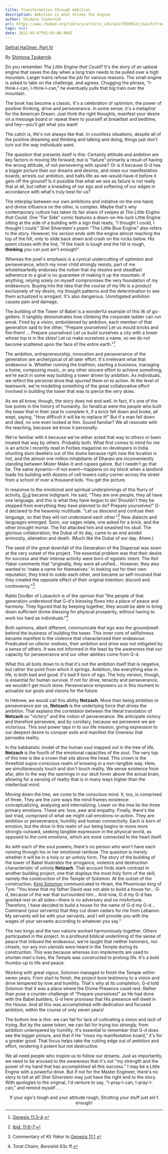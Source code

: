 ```yaml
---
title: Transformation through Ambition
description: Ambition is what drives the engine
author: Shimona Tzukernik
url: https://www.chabad.org/library/article_cdo/aid/3556052/jewish/Transformation-Through-Ambition.htm
tags: null
date: 2022-05-07T01:03:00.000Z
---
```


[Sefirat HaOmer, Part IV](https://www.chabad.org/library/article_cdo/aid/3556052/jewish/Transformation-Through-Ambition.htm)

By [Shimona Tzukernik](https://www.chabad.org/search/keyword_cdo/kid/1575/jewish/Tzukernik-Shimona.htm)

Do you remember _The Little Engine that Could_? It's the story of an upbeat engine that saves the day when a long train needs to be pulled over a high mountain. Larger trains refuse the job for various reasons. The small engine is asked to take on the challenge, and agrees. Chugging the phrase, "I-think-I-can, I-think-I-can," he eventually pulls that big train over the mountain.

The book has become a classic. It's a celebration of optimism, the power of positive thinking, drive and perseverance. In some sense, it's a metaphor for the American Dream. Just think the right thoughts, manifest your desire on a message board or repeat them to yourself at breakfast and bedtime, and hey&mdash;you'll get what you want!

The catch is, life's not always like that. In countless situations, despite all of the positive dreaming and thinking and talking and doing, things just don't turn out the way individuals want.

The question that presents itself is this: Certainly attitude and ambition are key factors in moving life forward; but is "failure" primarily a result of having the wrong attitude, of not persevering with spunk? Or is it because G-d has a bigger picture than our dreams and desires, and nixes our manifestation boards, arrests our ambition, and halts life-as-we-would-have-it before it gets off the ground? Is it possible that what we see as failure is not really that at all, but rather a kneading of our ego and softening of our edges in accordance with what's truly best for us?

The interplay between our own ambitions and initiative on the one hand, and divine influence on the other, is complex. Maybe that's why contemporary culture has taken its fair share of swipes at _The Little Engine that Could_. One "Far Side" comic features a down-on-his-luck Little Engine sitting at the side of a building with a sign that reads, "I thought I could, I thought I could." Shel Silverstein's poem "The Little Blue Engine" also refers to the story. However, his version ends with the engine almost reaching the top of the hill, only to slide back down and crash on the rocks below. His poem closes with the line, "If the track is tough and the hill is rough, **thinking** you can just ain't enough!"

Whereas the poet's emphasis is a cynical undercutting of optimism and perseverance, which my inner child strongly resists, part of me wholeheartedly endorses the notion that my resolve and steadfast adherence to a goal is no guarantee of making it up the mountain. If anything, relying solely on myself compromises the very foundation of my endeavours. Buying into the idea that the course of my life is a product exclusively of my desire, my thought patterns and the determination to see them actualized is arrogant. It's also dangerous. Unmitigated ambition causes pain and damage.

The building of the Tower of Babel is a wonderful example of this ilk of go-getters. It tangibly demonstrates how climbing the corporate ladder can run amok. Fired by a vision, emboldened by ambition, each member of that generation said to the other, "Prepare yourselves! Let us mould bricks and fire them! ... Prepare yourselves! Let us build ourselves a city with a tower whose top is in the skies! Let us make ourselves a name, so we do not become scattered upon the face of the entire earth."[^1]

The ambition, entrepreneurship, innovation and perseverance of the generation are archetypical of all later effort. It's irrelevant what that endeavour is. Whether running the triathlon, starting a business, managing a home, composing music, or any other sincere effort to achieve something, we're each in some way building a tower driven by ambition. As individuals, we reflect the personal drive that spurred them on to action. At the level of teamwork, we're modelling something of the great collaborative effort involved in building the tower that was to pierce the very skies.

As we all know, though, the story does not end well. In fact, it's one of the low points in the history of humanity. So fanatical were the people who built the tower that in their zeal to complete it, if a brick fell down and broke, all wept, saying, "How difficult it will be to replace it!" But if a man fell down and died, no one even looked at him. Sound familiar? We all resonate with the teaching, because we know it personally.

We're familiar with it because we've either acted that way to others or been treated that way by others. Probably both. What first comes to mind for me is an article I recently read in Forbes magazine on developers in India shunting slum dwellers out of the slums because right now the location is hot, and the almost one million inhabitants of Dharavi are inconveniently standing between Mister Make-It and rupees galore. But I needn't go that far. The same dynamic&mdash;if not event&mdash;happens on my block when a landlord loads his building with dozens of cell towers catty-corner across the street from a school of over a thousand kids. You get the picture.

In response to the emotional and spiritual underpinnings of this flurry of activity, [G-d](https://www.chabad.org/library/article_cdo/aid/433240/jewish/God.htm) became indignant. He said, "They are one people, they all have one language, and this is what they have begun to do! Shouldn't they be stopped from everything they have planned to do? Prepare yourselves!" G-d declared to the heavenly multitude. "Let us descend and confuse their language, so that they will not understand each other."[^2] New dialects and languages emerged. Soon, our sages relate, one asked for a brick, and the other brought mortar. The fist attacked him and smashed his skull. The glorious collaboration, the Dubai of its day, came to an end amidst animosity, alienation and death. (Much like the Dubai of our day. Ahem.)

The seed of the great downfall of the Generation of the Dispersal was sown at the very outset of the project. The essential problem was that their desire for success and their intense activity were born of egoistic intent. The _Keli Yakar_ comments that "originally, they were all unified... However, they also wanted to 'make a name for themselves.' In looking out for their own reputation, they tried to outdo each other, and became so self-involved that they created the opposite effect of their original intention: discord and controversy."[^3]

Rabbi DovBer of Lubavitch is of the opinion that "the people of that generation understood that G-d's blessing flows into a place of peace and harmony. They figured that by keeping together, they would be able to bring down sufficient divine blessing for physical prosperity, without having to work too hard as individuals."[^4]

Both opinions, albeit different, communicate that ego was the groundswell behind the business of building the tower. This inner core of selfishness became manifest in the violence that characterized their endeavour. Predicated on ulterior motives, their ambition and drive was not mitigated by a sense of others. It was not informed in the least by the awareness that our capacity for perseverance and our other abilities come from G-d.

What this all boils down to is that it's not the ambition itself that is negative, but rather the point from which it springs. Ambition, like everything else in life, is both bad and good. It's bad if born of ego. The holy version, though, is essential for human survival. If not for drive, tenacity and perseverance, we wouldn't get much done. Perseverance empowers us in this moment to actualize our goals and visions for the future.

In Hebrew, we would call this ability **Netzach**. More than being ambition or perseverance per se, **Netzach** is the underlying force that drives the ambition. That explains the correlation between the literal translation of **Netzach** as "victory" and the notion of perseverance. We anticipate victory and therefore persevere, and by corollary, because we persevere we are victorious. This soul power taps in to our life mission, giving expression to our deepest desire to conquer exile and manifest the Oneness that pervades reality.

In the kabbalistic model of the human soul mapped out in the tree of life, **Netzach** is the fourth of the emotional capacities of the soul. The very top of this tree is like a crown that sits above the head. This crown is the threefold supra-conscious realm of knowing in a non-tangible way. Here, we simultaneously touch and don't touch reality. We sense existence from afar, akin to the way the openings in our skull hover above the actual brain, allowing for a sensing of reality that is in many ways higher than the intellectual mind.

Moving down the tree, we come to the conscious mind. It, too, is comprised of three. They are the core ways the mind frames existence: conceptualizing, analysing and internalizing. Lower on the tree lie the three primary emotions. These are: love, awe and empathy. Finally, there's the last triad, comprised of what we might call emotions-in-action. They are: ambition or perseverance, humility and human connectivity. Each is born of emotion, but the drive in this realm of our being begins to move more strongly outward, seeking tangible expression in the physical world, as opposed to the core emotions, which are more connected to the heart itself.

As with each of the soul powers, there's no person who won't have each running through his or her emotional rainbow. The question is merely whether it will be in a holy or an unholy form. The story of the building of the tower of Babel illustrates the arrogance, violence and destruction characteristic of unholy **Netzach**. That account finds stark contrast in another building project, one that displays the most holy form of the skill, namely the construction of the Temple of Solomon. At the outset of the construction, [King Solomon](https://www.chabad.org/library/article_cdo/aid/463955/jewish/King-Solomon.htm) communicated to Hiram, the Phoenician king of Tyre: "You knew that my father David was not able to build a house for... G-d, because of the war that surrounded him... And now, G-d my G-d has granted rest on all sides&mdash;there is no adversary and no misfortune. Therefore, I have decided to build a house for the name of G-d my G-d... Command (your servants) that they cut down cedars for me from Lebanon. My servants will be with your servants, and I will provide you with the wages of your servants according to whatever you say."

The two kings and the two nations worked harmoniously together. Others participated in the project. In a profound biblical underlining of the sense of peace that imbued the endeavour, we're taught that neither hammers, nor chisels, nor any iron utensils were heard in the Temple during its construction. This was because whereas iron implements are used to shorten men's lives, the Temple was constructed to prolong life. It's a bold thumbs-up to life and peace.

Working with great vigour, Solomon managed to finish the Temple within seven years. From start to finish, the project bore testimony to a vision and drive tempered by love and humility. That's why at its completion, G-d told Solomon that it was a place where the Divine Presence could rest. Rather than pose a counter-challenge of "Prepare yourselves!" as He had done with the Babel builders, G-d here promises that His presence will dwell in the House. And all this was accomplished with dedication and focused ambition, within the course of only seven years!

The bottom line is this: we can fail for lack of cultivating a vision and lack of trying. But by the same token, we can fail for trying too strongly, from ambition untempered by humility. It's essential to remember that G-d does see the bigger picture, and that if He "nixes my manifestation board," it's for a greater good. That focus helps take the cutting edge out of ambition and effort, rendering it potent but not destructive.

We all need people who inspire us to follow our dreams. Just as importantly, we need to be aroused to the awareness that it's not "my strength and the power of my hand that has accomplished all this success." I may be a Little Engine with a powerful drive. But if not for the Master Engineer, there's no story to tell at all! Shel Silverstein may just have the right end to the story. With apologies to the original, I'd venture to say, "I-pray-I-can, I-pray-I-can," and remind myself . . .

<div style="text-align: center; font-style=italic">

If your ego's tough and your attitude rough;
Strutting your stuff just ain't enough!

</div>

[^1]: [Genesis 11:3–4](https://www.chabad.org/8175#v3).
[^2]: [Ibid. 11:6–7](https://www.chabad.org/8175#v6).
[^3]: Commentary of _Kli Yakar_ to [Genesis 11:1](https://www.chabad.org/8175#v1).
[^4]: _Torat Chaim_, _Bereishit_ 63c ff.
